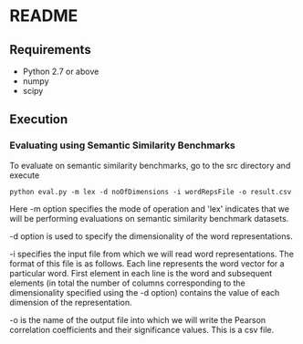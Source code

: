 # README #

## Requirements ##
- Python 2.7 or above
- numpy
- scipy

## Execution ##

### Evaluating using Semantic Similarity Benchmarks ###

To evaluate on semantic similarity benchmarks, go to the src directory and execute
```
python eval.py -m lex -d noOfDimensions -i wordRepsFile -o result.csv
```

Here -m option specifies the mode of operation and 'lex' indicates that we will be performing evaluations on semantic similarity benchmark datasets. 

-d option is used to specify the dimensionality of the word representations.

-i specifies the input file from which we will read word representations. The format of this file is as follows.
Each line represents the word vector for a particular word. First element in each line is the word and subsequent elements
(in total the number of columns corresponding to the dimensionality specified using the -d option) contains the value of
each dimension of the representation.

-o is the name of the output file into which we will write the Pearson correlation coefficients and their significance values.
This is a csv file.